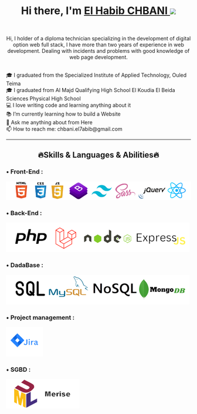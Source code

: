 <h1 align="center">
    Hi there, I'm 
    <a href="https://linktr.ee/chbani.elbabib" target="_blank">El Habib CHBANI </a>
    <img src="https://github.com/blackcater/blackcater/raw/main/images/Hi.gif" height="32" />
</h1>
<br>
<p align="center">
    Hi, I holder of a diploma technician specializing in the development of digital option web full stack, I have more than two years of experience in web development. Dealing with incidents and problems with good knowledge of web page development.
</p>
<br>
🎓 I graduated from the Specialized Institute of Applied Technology, Ouled Teima
<br>
🎓 I graduated from Al Majd Qualifying High School El Koudia El Beida Sciences Physical  High School 
<br>
💻 I love writing code and learning anything about it
<br>
📚 I’m currently learning how to build a Website
<br>
💬 Ask me anything about from Here
<br>
📫 How to reach me: chbani.el7abib@gmail.com
<hr>
<h2 align="center" color="red">🔥Skills & Languages & Abilities🔥</h2>
<h3> • Front-End :</h3>
<p align="left">
    <img src="image/Front-End.png" alt="Front-End" />
</p>
<h3> • Back-End :</h3>
<p align="left">
    <img src="image/back-end.png" alt="back-end"/>
</p>
<h3> • DadaBase  :</h3>
<p align="left">
    <img src="image/DadaBase.png" alt="DadaBase"/>
</p>
<h3> • Project management :</h3>
<p align="left">
    <img src="image/Jira.png" alt="Jira" />
</p>
<h3> • SGBD  :</h3>
<p align="left">
    <img src="image/SGBD.png" alt="SGBD"/>
</p>
